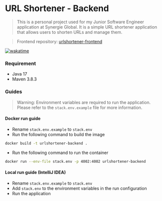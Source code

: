 # URL Shortener - Backend

> This is a personal project used for my Junior Software Engineer application at Synergie Global. It is a simple URL
> shortener application that allows users to shorten URLs and manage them.

> Frontend repository: [urlshortener-frontend](https://github.com/southsea2410/urlshortener-frontend)

[![wakatime](https://wakatime.com/badge/github/southsea2410/urlshortener-backend.svg)](https://wakatime.com/badge/github/southsea2410/urlshortener-backend)

### Requirement

- Java 17
- Maven 3.8.3

### Guides

> Warning: Environment variables are required to run the application. Please refer to the `stack.env.example` file for
> more information.

#### Docker run guide

- Rename `stack.env.example` to `stack.env`
- Run the following command to build the image

```bash
docker build -t urlshortener-backend .
```

- Run the following command to run the container

```bash
docker run --env-file stack.env -p 4002:4002 urlshortener-backend
```

#### Local run guide (IntelliJ IDEA)

- Rename `stack.env.example` to `stack.env`
- Add `stack.env` to the environment variables in the run configuration
- Run the application
